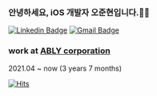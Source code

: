 
### 안녕하세요, iOS 개발자 오준현입니다.🙋‍♂️

  [![Linkedin Badge](https://img.shields.io/badge/-LinkedIn-blue?style=flat-square&logo=Linkedin&logoColor=white&link=https://bit.ly/3toNTSG)](https://bit.ly/3toNTSG) [![Gmail Badge](https://img.shields.io/badge/Gmail-d14836?style=flat-square&logo=Gmail&logoColor=white&link=mailto:oh.junhyeon95@gmail.com)](mailto:oh.junhyeon95@gmail.com)
  
### work at [ABLY corporation](https://ably.team)
  2021.04 ~ now (3 years 7 months)
    
[![Hits](https://hits.seeyoufarm.com/api/count/incr/badge.svg?url=https%3A%2F%2Fgithub.com%2F5anniversary%2Fhit-counter)](https://hits.seeyoufarm.com)
